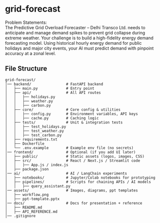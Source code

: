 # grid-forecast

Problem Statements:  
The Predictive Grid Overload Forecaster – Delhi Transco Ltd. needs to anticipate and manage demand spikes to prevent grid collapse during extreme weather. Your challenge is to build a high-fidelity energy demand forecasting model. Using historical hourly energy demand for public holidays and major city events, your AI must predict demand with pinpoint accuracy at a zonal level.

## File Structure

```text
grid-forecast/
│── backend/                # FastAPI backend
│   ├── main.py             # Entry point
│   ├── api/                # All API routes
│   │   ├── holidays.py
│   │   ├── weather.py
│   │   ├── carbon.py
│   ├── core/               # Core config & utilities
│   │   ├── config.py       # Environment variables, API keys
│   │   ├── cache.py        # Caching logic
│   ├── tests/              # Unit & integration tests
│   │   ├── test_holidays.py
│   │   ├── test_weather.py
│   │   ├── test_carbon.py
│   ├── requirements.txt
│   ├── Dockerfile
│   └── .env.example        # Example env file (no secrets)
│── frontend/               # Optional (if you add UI later)
│   ├── public/             # Static assets (logos, images, CSS)
│   ├── src/                # React / Next.js / Streamlit code
│   │   ├── App.js / index.js
│   ├── package.json
│── ai/                     # AI / LangChain experiments
│   ├── notebooks/          # Jupyter/Colab notebooks for prototyping
│   ├── pipelines/          # Scripts for chaining APIs / AI models
│   │   ├── query_assistant.py
│── assets/                 # Images, diagrams, ppt templates
│   ├── workflow.png
│   ├── ppt-template.pptx
│── docs/                   # Docs for presentation + reference
│   ├── README.md
│   ├── API_REFERENCE.md
│── .gitignore
